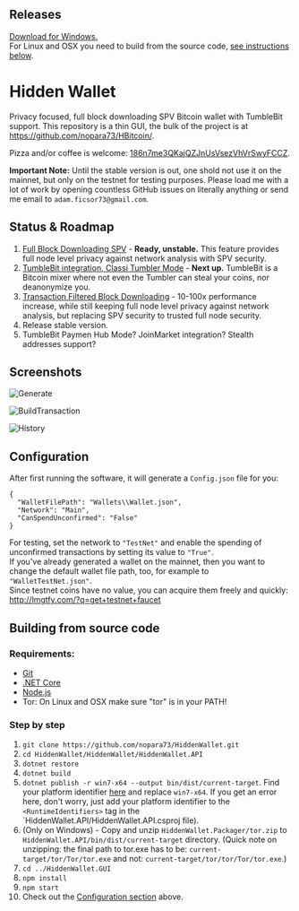 ## Releases  
[Download for Windows.](https://github.com/nopara73/HiddenWallet/releases)  
For Linux and OSX you need to build from the source code, [see instructions below](https://github.com/nopara73/HiddenWallet#building-from-source-code).

# Hidden Wallet
Privacy focused, full block downloading SPV Bitcoin wallet with TumbleBit support. This repository is a thin GUI, the bulk of the project is at https://github.com/nopara73/HBitcoin/.  
  
Pizza and/or coffee is welcome: [186n7me3QKajQZJnUsVsezVhVrSwyFCCZ](https://www.smartbit.com.au/address/186n7me3QKajQZJnUsVsezVhVrSwyFCCZ).
  
**Important Note:** Until the stable version is out, one shold not use it on the mainnet, but only on the testnet for testing purposes. Please load me with a lot of work by opening countless GitHub issues on literally anything or send me email to `adam.ficsor73@gmail.com`.
  
## Status & Roadmap
1. [Full Block Downloading SPV](https://medium.com/@nopara73/bitcoin-privacy-landscape-in-2017-zero-to-hero-guidelines-and-research-a10d30f1e034) - **Ready, unstable.**  This feature provides full node level privacy against network analysis with SPV security.  
2. [TumbleBit integration, Classi Tumbler Mode](https://hackernoon.com/understanding-tumblebit-part-1-making-the-case-823d786113f3) - **Next up.** TumbleBit is a Bitcoin mixer where not even the Tumbler can steal your coins, nor deanonymize you.   
3. [Transaction Filtered Block Downloading](https://medium.com/@nopara73/full-node-level-privacy-even-for-mobile-wallets-transaction-filtered-full-block-downloading-wallet-16ef1847c21)  - 10-100x performance increase, while still keeping full node level privacy against network analysis, but replacing SPV security to trusted full node security.  
4. Release stable version.  
5. TumbleBit Paymen Hub Mode? JoinMarket integration? Stealth addresses support?

## Screenshots 

![Generate](https://github.com/nopara73/HiddenWallet/blob/master/HiddenWallet/HiddenWallet.Docs/HwDecryptingScreenshot.png)  

![BuildTransaction](https://github.com/nopara73/HiddenWallet/blob/master/HiddenWallet/HiddenWallet.Docs/HwBuildTransactionScreenshot.png)  

![History](https://github.com/nopara73/HiddenWallet/blob/master/HiddenWallet/HiddenWallet.Docs/HwHistoryScreenshot.png)    

## Configuration

After first running the software, it will generate a `Config.json` file for you:  
```
{
  "WalletFilePath": "Wallets\\Wallet.json",
  "Network": "Main",
  "CanSpendUnconfirmed": "False"
}
```  
For testing, set the network to `"TestNet"` and enable the spending of unconfirmed transactions by setting its value to `"True"`.  
If you've already generated a wallet on the mainnet, then you want to change the default wallet file path, too, for example to `"WalletTestNet.json"`.  
Since testnet coins have no value, you can acquire them freely and quickly: http://lmgtfy.com/?q=get+testnet+faucet

## Building from source code  
  
### Requirements:  
- [Git](https://git-scm.com/downloads)  
- [.NET Core](https://www.microsoft.com/net/core)  
- [Node.js](https://nodejs.org/en/download/)
- Tor: On Linux and OSX make sure "tor" is in your PATH!
  
### Step by step
  
1. `git clone https://github.com/nopara73/HiddenWallet.git`
2. `cd HiddenWallet/HiddenWallet/HiddenWallet.API`  
3. `dotnet restore`  
4. `dotnet build`
5. `dotnet publish -r win7-x64 --output bin/dist/current-target`. Find your platform identifier [here](https://github.com/dotnet/docs/blob/master/docs/core/rid-catalog.md#windows-rids) and replace `win7-x64`.
If you get an error here, don't worry, just add your platform identifier to the `<RuntimeIdentifiers>` tag in the `HiddenWallet.API/HiddenWallet.API.csproj file).  
6. (Only on Windows) - Copy and unzip `HiddenWallet.Packager/tor.zip` to `HiddenWallet.API/bin/dist/current-target` directory. (Quick note on unzipping: the final path to tor.exe has to be: `current-target/tor/Tor/tor.exe` and not: `current-target/tor/tor/Tor/tor.exe`.)
7. `cd ../HiddenWallet.GUI`
8. `npm install`
9. `npm start`
10. Check out the [Configuration section](https://github.com/nopara73/HiddenWallet#configuration) above.

